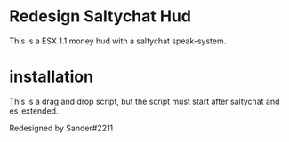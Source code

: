 # Redesign Saltychat Hud

This is a ESX 1.1 money hud with a saltychat speak-system.

# installation

This is a drag and drop script, but the script must start after saltychat and es_extended.


Redesigned by Sander#2211
